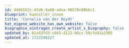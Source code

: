 ```yaml
---
id: d486552c-d1d6-4a68-a4ea-96578c08bbc1
blueprint: kuenstler_innen
title: 'Cornelia von der Heydt'
hat_eigene_website_has_own_website: false
biographie_eintragen_create_artist_s_biography: false
updated_by: b1a43fd3-c865-4122-b6cc-50cfa81a1985
updated_at: 1722198327
---
```

